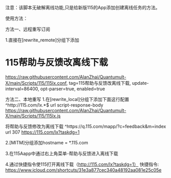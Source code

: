 注意：该脚本无破解离线功能,只是给新版115的App添加创建离线任务的方法。

使用方法：

方法一、远程重写订阅

1.直接在[rewrite_remote]分组下添加

# 115帮助与反馈改离线下载
https://raw.githubusercontent.com/AlanZhai/Quantumult-X/main/Scripts/115/115lx.conf, tag=115帮助与反馈改离线下载, update-interval=86400, opt-parser=true, enabled=true

方法二、本地重写
1.在[rewrite_local]分组下添加下面这行配置
^http:\/\/115\.com\/lx.*$ url script-response-body https://raw.githubusercontent.com/AlanZhai/Quantumult-X/main/Scripts/115/115lx.js

将帮助与反馈修改为离线下载
^https:\/\/q.115.com\/mapp\/\?c=feedback&m=index url 307 https://115.com/lx?taskdg=1

2.[MITM]分组添加hostname = *.115.com

3.在115Aapp中通过右上角菜单-帮助与反馈进入离线下载

4.通过快捷指令使115打开离线下载（http://115.com/lx?taskdg=1）
快捷指令: https://www.icloud.com/shortcuts/31e3a877cec340a48192aa081e25c05e
